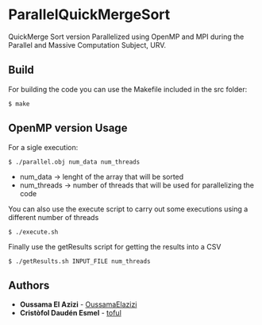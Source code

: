 # ParallelQuickMergeSort
QuickMerge Sort version Parallelized using OpenMP and MPI during the Parallel and Massive Computation Subject, URV.

## Build
For building the code you can use the Makefile included in the src folder:
```
$ make
```

## OpenMP version Usage

For a sigle execution:
```
$ ./parallel.obj num_data num_threads
```
* num_data ->  lenght of the array that will be sorted
* num_threads -> number of threads that will be used for parallelizing the code

You can also use the execute script to carry out some executions using a different number of threads
```
$ ./execute.sh
```

Finally use the getResults script for getting the results into a CSV
```
$ ./getResults.sh INPUT_FILE num_threads
```

## Authors

* **Oussama El Azizi** - [OussamaElazizi](https://github.com/OussamaElazizi)
* **Cristòfol Daudén Esmel** - [toful](https://github.com/toful)

